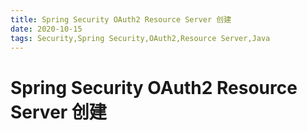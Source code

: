 ```yaml
---
title: Spring Security OAuth2 Resource Server 创建
date: 2020-10-15
tags: Security,Spring Security,OAuth2,Resource Server,Java
---
```


# Spring Security OAuth2 Resource Server 创建
